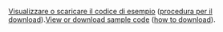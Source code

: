 <span data-ttu-id="9a4f2-101">[Visualizzare o scaricare il codice di esempio](https://github.com/dotnet/AspNetCore.Docs/tree/master/aspnetcore/tutorials/first-mvc-app/start-mvc/sample) ([procedura per il download](xref:index#how-to-download-a-sample)).</span><span class="sxs-lookup"><span data-stu-id="9a4f2-101">[View or download sample code](https://github.com/dotnet/AspNetCore.Docs/tree/master/aspnetcore/tutorials/first-mvc-app/start-mvc/sample) ([how to download](xref:index#how-to-download-a-sample)).</span></span>